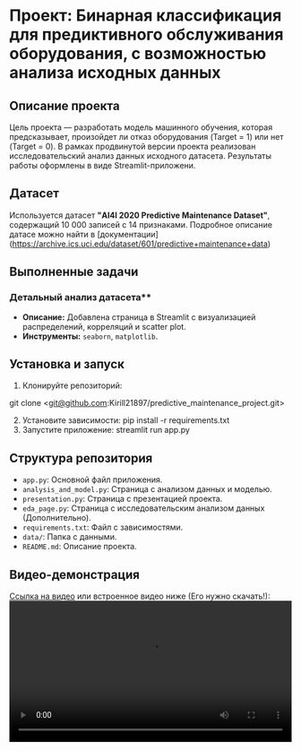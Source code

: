 # Проект: Бинарная классификация для предиктивного обслуживания оборудования, с возможностью анализа исходных данных
## Описание проекта
Цель проекта — разработать модель машинного обучения, которая
предсказывает, произойдет ли отказ оборудования (Target = 1) или нет
(Target = 0). В рамках продвинутой версии проекта реализован исследовательский
анализ данных исходного датасета. Результаты работы оформлены в виде Streamlit-приложени.
## Датасет
Используется датасет **"AI4I 2020 Predictive Maintenance Dataset"**,
содержащий 10 000 записей с 14 признаками. Подробное описание датасе
можно найти в [документации]
(https://archive.ics.uci.edu/dataset/601/predictive+maintenance+data)
## Выполненные задачи
### Детальный анализ датасета**
- **Описание:** Добавлена страница в Streamlit с визуализацией
распределений, корреляций и scatter plot.
- **Инструменты:** `seaborn`, `matplotlib`.
## Установка и запуск
1. Клонируйте репозиторий:

 git clone <git@github.com:Kirill21897/predictive_maintenance_project.git>

2. Установите зависимости:
 pip install -r requirements.txt
3. Запустите приложение:
 streamlit run app.py
## Структура репозитория
- `app.py`: Основной файл приложения.
- `analysis_and_model.py`: Страница с анализом данных и моделью.
- `presentation.py`: Страница с презентацией проекта.
- `eda_page.py`: Страница с исследовательским анализом данных (Дополнительно).
- `requirements.txt`: Файл с зависимостями.
- `data/`: Папка с данными.
- `README.md`: Описание проекта.
## Видео-демонстрация
[Ссылка на видео](video/Demo.mp4) или встроенное видео ниже (Его нужно скачать!):
<video src="video/Demo.mp4" controls width="100%"></video>
